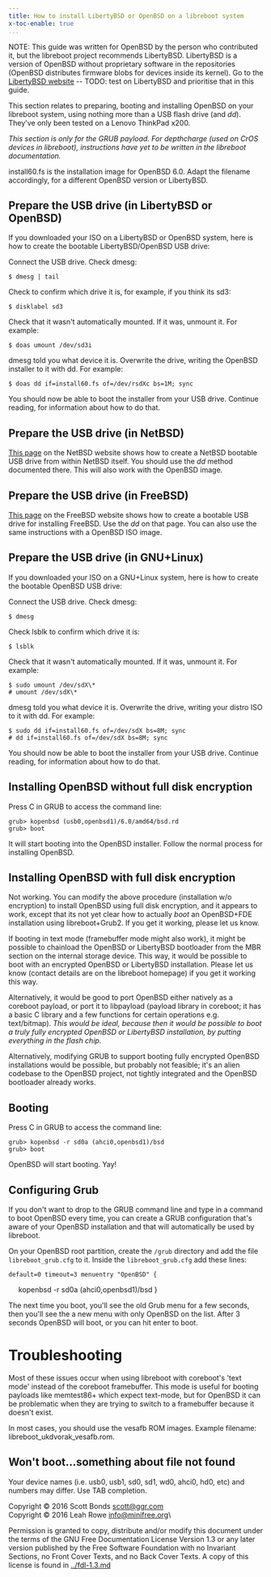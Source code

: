 ```yaml
---
title: How to install LibertyBSD or OpenBSD on a libreboot system
x-toc-enable: true
...
```


NOTE: This guide was written for OpenBSD by the person who contributed
it, but the libreboot project recommends LibertyBSD. LibertyBSD is a
version of OpenBSD without proprietary software in the repositories
(OpenBSD distributes firmware blobs for devices inside its kernel). Go
to the [LibertyBSD website](http://libertybsd.net/) -- TODO: test on
LibertyBSD and prioritise that in this guide.

This section relates to preparing, booting and installing OpenBSD on
your libreboot system, using nothing more than a USB flash drive (and
*dd*). They've only been tested on a Lenovo ThinkPad x200.

*This section is only for the GRUB payload. For depthcharge (used on
CrOS devices in libreboot), instructions have yet to be written in the
libreboot documentation.*

install60.fs is the installation image for OpenBSD 6.0. Adapt the
filename accordingly, for a different OpenBSD version or LibertyBSD.

Prepare the USB drive (in LibertyBSD or OpenBSD)
------------------------------------------------

If you downloaded your ISO on a LibertyBSD or OpenBSD system, here is
how to create the bootable LibertyBSD/OpenBSD USB drive:

Connect the USB drive. Check dmesg:

    $ dmesg | tail

Check to confirm which drive it is, for example, if you think its sd3:

    $ disklabel sd3

Check that it wasn't automatically mounted. If it was, unmount it. For
example:

    $ doas umount /dev/sd3i

dmesg told you what device it is. Overwrite the drive, writing the
OpenBSD installer to it with dd. For example:

    $ doas dd if=install60.fs of=/dev/rsdXc bs=1M; sync

You should now be able to boot the installer from your USB drive.
Continue reading, for information about how to do that.

Prepare the USB drive (in NetBSD)
---------------------------------

[This
page](https://wiki.netbsd.org/tutorials/how_to_install_netbsd_from_an_usb_memory_stick/)
on the NetBSD website shows how to create a NetBSD bootable USB drive
from within NetBSD itself. You should use the *dd* method documented
there. This will also work with the OpenBSD image.

Prepare the USB drive (in FreeBSD)
----------------------------------

[This page](https://www.freebsd.org/doc/handbook/bsdinstall-pre.md) on
the FreeBSD website shows how to create a bootable USB drive for
installing FreeBSD. Use the *dd* on that page. You can also use the same
instructions with a OpenBSD ISO image.

Prepare the USB drive (in GNU+Linux)
------------------------------------

If you downloaded your ISO on a GNU+Linux system, here is how to create
the bootable OpenBSD USB drive:

Connect the USB drive. Check dmesg:

    $ dmesg

Check lsblk to confirm which drive it is:

    $ lsblk

Check that it wasn't automatically mounted. If it was, unmount it. For
example:

    $ sudo umount /dev/sdX\*
    # umount /dev/sdX\*

dmesg told you what device it is. Overwrite the drive, writing your
distro ISO to it with dd. For example:

    $ sudo dd if=install60.fs of=/dev/sdX bs=8M; sync
    # dd if=install60.fs of=/dev/sdX bs=8M; sync

You should now be able to boot the installer from your USB drive.
Continue reading, for information about how to do that.

Installing OpenBSD without full disk encryption
-----------------------------------------------

Press C in GRUB to access the command line:

    grub> kopenbsd (usb0,openbsd1)/6.0/amd64/bsd.rd
    grub> boot

It will start booting into the OpenBSD installer. Follow the normal
process for installing OpenBSD.

Installing OpenBSD with full disk encryption
--------------------------------------------

Not working. You can modify the above procedure (installation w/o
encryption) to install OpenBSD using full disk encryption, and it
appears to work, except that its not yet clear how to actually *boot* an
OpenBSD+FDE installation using libreboot+Grub2. If you get it working,
please let us know.

If booting in text mode (framebuffer mode might also work), it might be
possible to chainload the OpenBSD or LibertyBSD bootloader from the MBR
section on the internal storage device. This way, it would be possible
to boot with an encrypted OpenBSD or LibertyBSD installation. Please let
us know (contact details are on the libreboot homepage) if you get it
working this way.

Alternatively, it would be good to port OpenBSD either natively as a
coreboot payload, or port it to libpayload (payload library in coreboot;
it has a basic C library and a few functions for certain operations e.g.
text/bitmap). *This would be ideal, because then it would be possible
to boot a truly fully encrypted OpenBSD or LibertyBSD installation, by
putting everything in the flash chip.*

Alternatively, modifying GRUB to support booting fully encrypted OpenBSD
installations would be possible, but probably not feasible; it's an
alien codebase to the OpenBSD project, not tightly integrated and the
OpenBSD bootloader already works.

Booting
-------

Press C in GRUB to access the command line:

    grub> kopenbsd -r sd0a (ahci0,openbsd1)/bsd
    grub> boot

OpenBSD will start booting. Yay!

Configuring Grub
----------------

If you don't want to drop to the GRUB command line and type in a
command to boot OpenBSD every time, you can create a GRUB configuration
that's aware of your OpenBSD installation and that will automatically
be used by libreboot.

On your OpenBSD root partition, create the `/grub` directory and add the file
`libreboot_grub.cfg` to it. Inside the `libreboot_grub.cfg` add these lines:

    default=0 timeout=3 menuentry "OpenBSD" {
        kopenbsd -r sd0a (ahci0,openbsd1)/bsd
    }

The next time you boot, you'll see the old Grub menu for a few seconds,
then you'll see the a new menu with only OpenBSD on the list. After 3
seconds OpenBSD will boot, or you can hit enter to boot.

Troubleshooting
===============

Most of these issues occur when using libreboot with coreboot's 'text
mode' instead of the coreboot framebuffer. This mode is useful for
booting payloads like memtest86+ which expect text-mode, but for OpenBSD
it can be problematic when they are trying to switch to a framebuffer
because it doesn't exist.

In most cases, you should use the vesafb ROM images. Example filename:
libreboot\_ukdvorak\_vesafb.rom.

Won't boot...something about file not found
---------------------------------------------

Your device names (i.e. usb0, usb1, sd0, sd1, wd0, ahci0, hd0, etc) and
numbers may differ. Use TAB completion.

Copyright © 2016 Scott Bonds <scott@ggr.com>\
Copyright © 2016 Leah Rowe <info@minifree.org>\

Permission is granted to copy, distribute and/or modify this document
under the terms of the GNU Free Documentation License Version 1.3 or any later
version published by the Free Software Foundation
with no Invariant Sections, no Front Cover Texts, and no Back Cover Texts.
A copy of this license is found in [../fdl-1.3.md](../fdl-1.3.md)
